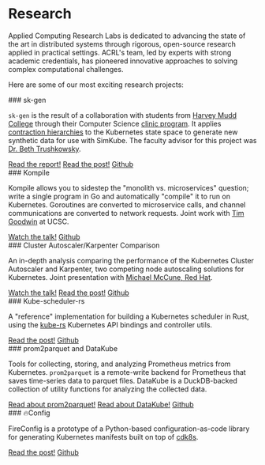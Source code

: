 # Research

Applied Computing Research Labs is dedicated to advancing the state of the art in distributed systems through rigorous,
open-source research applied in practical settings.  ACRL's team, led by experts with strong academic credentials, has
pioneered innovative approaches to solving complex computational challenges.

Here are some of our most exciting research projects:

<div class="subsection" markdown="1">
### sk-gen

`sk-gen` is the result of a collaboration with students from [Harvey Mudd College](https://hmc.edu) through their
Computer Science [clinic program](https://www.hmc.edu/clinic/).  It applies [contraction hierarchies](https://en.wikipedia.org/wiki/Contraction_hierarchies)
 to the Kubernetes state space to generate new synthetic data for use with SimKube.  The faculty advisor for this
project was [Dr. Beth Trushkowsky](https://www.cs.hmc.edu/~beth/).

<div class="buttons">
  <a href="/reports/ACRL_Final_Clinic_Report.pdf" class="primary">Read the report!</a>
  <a href="https://blog.appliedcomputing.io/p/contraction-hierarchies-hmc-clinic" class="primary external">Read the post!</a>
  <a href="https://github.com/acrlabs/sk-gen" class="github icon"><span class="icon-text">Github</span></a>
</div>

</div>
<div class="subsection" markdown="1">
### Kompile

Kompile allows you to sidestep the "monolith vs. microservices" question; write a single program in Go and automatically
"compile" it to run on Kubernetes.  Goroutines are converted to microservice calls, and channel communications are
converted to network requests.  Joint work with [Tim Goodwin](https://discrete.events) at UCSC.

<div class="buttons">
  <a href="https://www.youtube.com/watch?v=QcYsGytNBe8" class="primary external">Watch the talk!</a>
  <a href="https://github.com/acrlabs/kompile" class="github icon"><span class="icon-text">Github</span></a>
</div>

</div>

<div class="subsection" markdown="1">
### Cluster Autoscaler/Karpenter Comparison

An in-depth analysis comparing the performance of the Kubernetes Cluster Autoscaler and Karpenter, two competing
node autoscaling solutions for Kubernetes.  Joint presentation with [Michael McCune, Red Hat](https://www.redhat.com/en/authors/michael-mccune).

<div class="buttons">
  <a href="https://www.youtube.com/watch?v=DvNh4Isqjng" class="primary external">Watch the talk!</a>
  <a href="https://blog.appliedcomputing.io/p/using-simkube-10-comparing-kubernetes" class="primary external">Read the post!</a>
  <a href="https://github.com/acrlabs/simkube" class="github icon"><span class="icon-text">Github</span></a>
</div>

</div>

<div class="subsection" markdown="1">
### Kube-scheduler-rs

A "reference" implementation for building a Kubernetes scheduler in Rust, using the [kube-rs](https://github.com/kube-rs/kube)
Kubernetes API bindings and controller utils.

<div class="buttons">
  <a href="https://blog.appliedcomputing.io/p/writing-a-kubernetes-scheduler-in" class="primary external">Read the post!</a>
  <a href="https://github.com/acrlabs/kube-scheduler-rs-reference" class="github icon"><span class="icon-text">Github</span></a>
</div>

</div>

<div class="subsection" markdown="1">
### prom2parquet and DataKube

Tools for collecting, storing, and analyzing Prometheus metrics from Kubernetes.  `prom2parquet` is a remote-write
backend for Prometheus that saves time-series data to parquet files.  DataKube is a DuckDB-backed collection of utility
functions for analyzing the collected data.

<div class="buttons">
  <a href="https://blog.appliedcomputing.io/p/introducing-prom2parquet-its-time" class="primary external">Read about prom2parquet!</a>
  <a href="https://blog.appliedcomputing.io/p/analyzing-simkube-10-how-well-does?utm_source=publication-search" class="primary external">Read about DataKube!</a>
  <a href="https://github.com/acrlabs/prom2parquet" class="github icon"><span class="icon-text">Github</span></a>
</div>

</div>

<div class="subsection" markdown="1">
### 🔥Config

FireConfig is a prototype of a Python-based configuration-as-code library for generating Kubernetes manifests built on top
of [cdk8s](https://cdk8s.io).

<div class="buttons">
  <a href="https://blog.appliedcomputing.io/p/revisiting-config" class="primary external">Read the post!</a>
  <a href="https://github.com/acrlabs/fireconfig" class="github icon"><span class="icon-text">Github</span></a>
</div>

</div>
